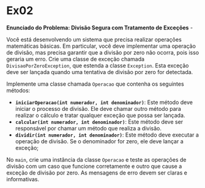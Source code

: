 

# Ex02

**Enunciado do Problema: Divisão Segura com Tratamento de Exceções** - 

Você está desenvolvendo um sistema que precisa realizar operações matemáticas básicas. Em particular, você deve implementar uma operação de divisão, mas precisa garantir que a divisão por zero não ocorra, pois isso geraria um erro. Crie uma classe de exceção chamada `DivisaoPorZeroException`, que estenda a classe `Exception`. Esta exceção deve ser lançada quando uma tentativa de divisão por zero for detectada.

Implemente uma classe chamada `Operacao` que contenha os seguintes métodos:
   - **`iniciarOperacao(int numerador, int denominador)`**: Este método deve iniciar o processo de divisão. Ele deve chamar outro método para realizar o cálculo e tratar qualquer exceção que possa ser lançada.
   - **`calcular(int numerador, int denominador)`**: Este método deve ser responsável por chamar um método que realiza a divisão.
   - **`dividir(int numerador, int denominador)`**: Este método deve executar a operação de divisão. Se o denominador for zero, ele deve lançar a exceção;

No `main`, crie uma instância da classe `Operacao` e teste as operações de divisão com um caso que funcione corretamente e outro que cause a exceção de divisão por zero. As mensagens de erro devem ser claras e informativas.

